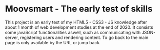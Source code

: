 # Moovsmart - The early test of skills
This project is an early test of my HTML5 - CSS3 - JS knowledge after about 1 month of web development studies at the end of 2020. It consists some javaScript functionalities aswell, such as communicating with JSON-server, registering users and rendering content. To go back to the main page is only available by the URL or jump back.
